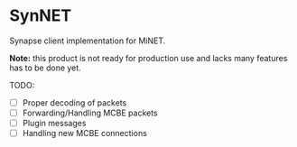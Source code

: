 # SynNET
Synapse client implementation for MiNET.

**Note:** this product is not ready for production use and lacks many features has to be done yet.

TODO:

- [ ] Proper decoding of packets
- [ ] Forwarding/Handling MCBE packets
- [ ] Plugin messages
- [ ] Handling new MCBE connections
